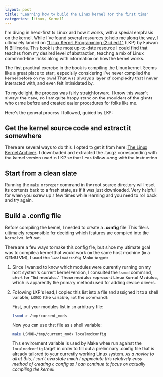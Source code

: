 ```yaml
---
layout: post
title: "Learning how to build the Linux kernel for the first time"
categories: [Linux, Kernel]
---
```


I'm diving in head-first to Linux and how it works, with a special emphasis on the kernel. While I've found several resources to help me along the way, I ultimately landed on ["Linux Kernel Programming (2nd ed.)"](https://www.amazon.com/Linux-Kernel-Programming-practical-synchronization/dp/1803232226) (LKP) by Kaiwan N Billimoria. This book is the most up-to-date resource I could find that teaches from my desired level of abstraction, teaching a mix of Linux command-line tricks along with information on how the kernel works.

The first practical exercise in the book is compiling the Linux kernel. Seems like a great place to start, especially considering I've never compiled the kernel before on my own! That was always a layer of complexity that I never interacted with, and even felt intimidated by.

To my delight, the process was fairly straighforward. I know this wasn't always the case, so I am quite happy stand on the shoulders of the giants who came before and created easier procedures for folks like me.

Here's the general process I followed, guided by LKP:

## Get the kernel source code and extract it somewhere

There are several ways to do this. I opted to get it from here: [The Linux Kernel Archives](https://www.kernel.org/). I downloaded and extracted the .tar.gz corresponding with the kernel version used in LKP so that I can follow along with the instruction.

## Start from a clean slate

Running the ```make mrproper``` command in the root source directory will reset its contents back to a fresh state, as if it was just downloaded. Very helpful for when you screw up a few times while learning and you need to roll back and try again.

## Build a .config file

Before compiling the kernel, I needed to create a **.config** file. This file is ultimately responsible for deciding which features are compiled into the kernel vs. left out.

There are a few ways to make this config file, but since my ultimate goal was to compile a kernel that would work on the same host machine (in a QEMU VM), I used the ```localmodconfig``` Make target:

1. Since I wanted to know which modules were currently running on my host system's current kernel version, I consulted the ```lsmod``` command, short for "list modules." These modules represent Linux Kernel Modules, which is apparently the primary method used for adding device drivers.

2. Following LKP's lead, I copied this list into a file and assigned it to a shell variable, ```LSMOD``` (the variable, not the command):

    First, put your modules list in an arbitrary file:
    
    ```bash
    lsmod > /tmp/current_mods
    ```

    Now you can use that file as a shell variable:
    ```bash
    make LSMOD=/tmp/current_mods localmodconfig
    ``` 
    
    This environment variable is used by Make when run against the ```localmodconfig``` target in order to fill out a preliminary .config file that is already tailored to your currently working Linux system. *As a novice to all of this, I can't overstate much I appreciate this relatively easy method of creating a config so I can continue to focus on actually compiling the kernel!*

